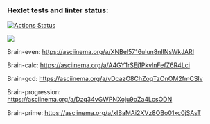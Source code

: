 ### Hexlet tests and linter status:
[![Actions Status](https://github.com/NickShelud/php-project-45/workflows/hexlet-check/badge.svg)](https://github.com/NickShelud/php-project-45/actions)

<a href="https://codeclimate.com/github/NickShelud/php-project-45/maintainability"><img src="https://api.codeclimate.com/v1/badges/daf8dd523ef5803ee309/maintainability" /></a>

Brain-even:
https://asciinema.org/a/XNBel5716ulun8nlINsWkJARI

Brain-calc:
https://asciinema.org/a/A4GY1rSEj1PkvlnFefZ6R4Lci

Brain-gcd:
https://asciinema.org/a/vDcazO8ChZogTzOnOM2fmCSlv

Brain-progression:
https://asciinema.org/a/Dzq34vGWPNXoju9oZa4LcsODN

Brain-prime:
https://asciinema.org/a/xIBaMAi2XVz8OBo01xc0jSAsT
